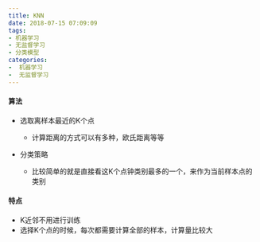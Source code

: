 ```yaml
---
title: KNN
date: 2018-07-15 07:09:09
tags: 
- 机器学习
- 无监督学习
- 分类模型 
categories: 
-  机器学习
-  无监督学习
---
```


#### 算法
- 选取离样本最近的K个点
  - 计算距离的方式可以有多种，欧氏距离等等
  
- 分类策略
  - 比较简单的就是直接看这K个点钟类别最多的一个，来作为当前样本点的类别
  
#### 特点
- K近邻不用进行训练
- 选择K个点的时候，每次都需要计算全部的样本，计算量比较大